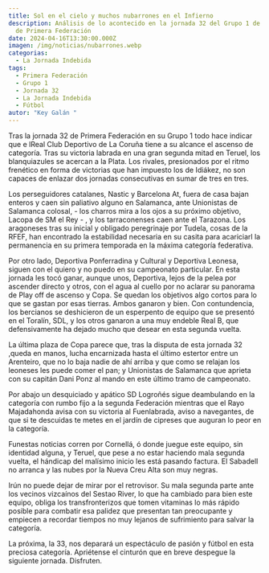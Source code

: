 ```yaml
---
title: Sol en el cielo y muchos nubarrones en el Infierno
description: Análisis de lo acontecido en la jornada 32 del Grupo 1 de La liga
  de Primera Federación
date: 2024-04-16T13:30:00.000Z
imagen: /img/noticias/nubarrones.webp
categorias:
  - La Jornada Indebida
tags:
  - Primera Federación
  - Grupo 1
  - Jornada 32
  - La Jornada Indebida
  - Fútbol
autor: "Key Galán "
---
```

Tras la jornada 32 de Primera Federación en su Grupo 1 todo hace indicar que e lReal Club Deportivo de La Coruña tiene a su alcance el ascenso de categoría. Tras su victoria labrada en una gran segunda mitad en Teruel, los blanquiazules se acercan a la Plata. Los rivales, presionados por el ritmo frenético en forma de victorias que han impuesto los de Idiákez, no son capaces de enlazar dos jornadas consecutivas en sumar de tres en tres.

Los perseguidores catalanes, Nastic y Barcelona At, fuera de casa bajan enteros y caen sin paliativo alguno en Salamanca, ante Unionistas de Salamanca colosal, - los charros mira a los ojos a su próximo objetivo, Lacopa de SM el Rey - , y los tarraconenses caen ante el Tarazona. Los aragoneses tras su inicial y obligado peregrinaje por Tudela, cosas de la RFEF, han encontrado la estabilidad necesaria en su casita para acariciarl la permanencia en su primera temporada en la máxima categoría federativa.

Por otro lado, Deportiva Ponferradina y Cultural y Deportiva Leonesa, siguen con el quiero y no puedo en su campeonato particular. En esta jornada les tocó ganar, aunque unos, Deportiva, lejos de la pelea por ascender directo y otros, con el agua al cuello por no aclarar su panorama de Play off de ascenso y Copa. Se quedan los objetivos algo cortos para lo que se gastan por esas tierras. Ambos ganaron y bien. Con contundencia, los bercianos se deshicieron de un esperpento de equipo que se presentó en el Toralín, SDL, y los otros ganaron a una muy endeble Real B, que defensivamente ha dejado mucho que desear en esta segunda vuelta.

La última plaza de Copa parece que, tras la disputa de esta jornada 32 ,queda en manos, lucha encarnizada hasta el último estertor entre un Arenteiro, que no lo baja nadie de ahí arriba y que como se relajan los leoneses les puede comer el pan; y Unionistas de Salamanca que aprieta con su capitán Dani Ponz al mando en este último tramo de campeonato.

Por abajo un desquiciado y apático SD Logroñés sigue deambulando en la categoría con rumbo fijo a la segunda Federación mientras que el Rayo Majadahonda avisa con su victoria al Fuenlabrada, aviso a navegantes, de que si te descuidas te metes en el jardín de cipreses que auguran lo peor en la categoría.

Funestas noticias corren por Cornellá, ó donde juegue este equipo, sin identidad alguna, y Teruel, que pese a no estar haciendo mala segunda vuelta, el hándicap del malísimo inicio les está pasando factura. El Sabadell no arranca y las nubes por la Nueva Creu Alta son muy negras.

Irún no puede dejar de mirar por el retrovisor. Su mala segunda parte ante los vecinos vizcaínos del Sestao River, lo que ha cambiado para bien este equipo, obliga los transfronterizos que tomen vitaminas lo más rápido posible para combatir esa palidez que presentan tan preocupante y empiecen a recordar tiempos no muy lejanos de sufrimiento para salvar la categoría.

La próxima, la 33, nos deparará un espectáculo de pasión y fútbol en esta preciosa categoría. Apriétense el cinturón que en breve despegue la siguiente jornada. Disfruten.
